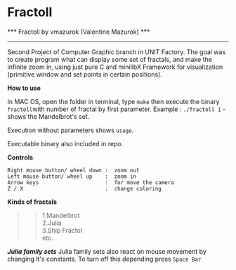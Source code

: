 # Fractoll
*** Fractoll by vmazurok (Valentine Mazurok) ***
<hr> 
Second Project of Computer Graphic branch in UNIT Factory.
The goal was to create program what can display some set of fractals, and make the infinite zoom in, using just pure C and minilibX Framework for visualization (primitive window and set points in certain positions).

<b> How to use </b>

In MAC OS, open the folder in terminal, type `make` then execute the binary `fractoll`with number of fractal by first parameter. Example : `./fractoll 1` - shows the Mandelbrot's set. </p>
Execution without parameters shows `usage`. </p>
Executable binary also included in repo.

<b> Сontrols </b>
```
Right mouse button/ wheel down :  zoom out 
Left mouse button/ wheel up    :  zoom in
Arrow keys                     :  for move the camera
Z / X                          :  change coloring
```
<b> Kinds of fractals  </b>
>> 1.Mandelbrot </br>
>> 2.Julia</br>
>> 3.Ship Fractol</br>
>> etc. </br>

***Julia family sets***
Julia family sets also react on mouse movement by changing it's constants.
To turn off this depending press `Space Bar`
